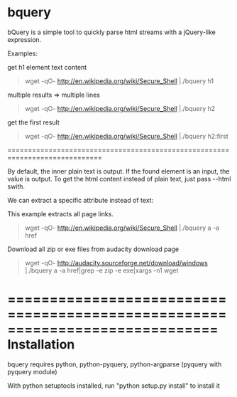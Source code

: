 bquery
======

bQuery is a simple tool to quickly parse html streams with a jQuery-like expression.

Examples:

get h1 element text content
> wget -qO- http://en.wikipedia.org/wiki/Secure_Shell |./bquery h1

multiple results => multiple lines
> wget -qO- http://en.wikipedia.org/wiki/Secure_Shell |./bquery h2

get the first result
> wget -qO- http://en.wikipedia.org/wiki/Secure_Shell |./bquery h2:first

=============================================================================

By default, the inner plain text is output. If the found element is an input, the value is output.
To get the html content instead of plain text, just pass --html swith.

We can extract a specific attribute instead of text:

This example extracts all page links.
> wget -qO- http://en.wikipedia.org/wiki/Secure_Shell |./bquery a -a href

Download all zip or exe files from audacity download page
> wget -qO- http://audacity.sourceforge.net/download/windows |./bquery a -a href|grep -e zip -e exe|xargs -n1 wget


=============================================================================
Installation
=============================================================================
bquery requires python, python-pyquery, python-argparse (pyquery with pyquery module)

With python setuptools installed, run "python setup.py install" to install it
